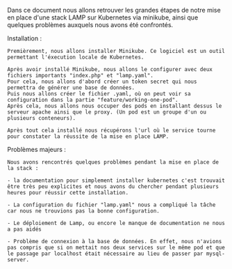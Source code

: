 Dans ce document nous allons retrouver les grandes étapes de notre mise en place d'une stack LAMP sur Kubernetes via minikube, ainsi que quelques problèmes auxquels nous avons été confrontés.

Installation :

    Premièrement, nous allons installer Minikube. Ce logiciel est un outil permettant l'éxecution locale de Kubernetes.

    Après avoir installé Minikube, nous allons le configurer avec deux fichiers importants "index.php" et "lamp.yaml". 
    Pour cela, nous allons d'abord créer un token secret qui nous permettra de générer une base de données.
    Puis nous allons créer le fichier .yaml, où on peut voir sa configuration dans la partie "feature/working-one-pod".
    Après cela, nous allons nous occuper des pods en installant dessus le serveur apache ainsi que le proxy. (Un pod est un groupe d'un ou plusieurs conteneurs).

    Après tout cela installé nous récupérons l'url où le service tourne pour constater la réussite de la mise en place LAMP.

Problèmes majeurs :

    Nous avons rencontrés quelques problèmes pendant la mise en place de la stack :
    
    - la documentation pour simplement installer kubernetes c'est trouvait être très peu explicites et nous avons du chercher pendant plusieurs heures pour réussir cette installation.

    - La configuration du fichier "lamp.yaml" nous a compliqué la tâche car nous ne trouvions pas la bonne configuration.

    - Le déploiement de Lamp, ou encore le manque de documentation ne nous a pas aidés

    - Problème de connexion à la base de données. En effet, nous n'avions pas compris que si on mettait nos deux services sur le même pod et que le passage par localhost était nécessaire au lieu de passer par mysql-server.